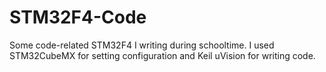 # STM32F4-Code
Some code-related STM32F4 I writing during schooltime. I used STM32CubeMX for setting configuration and Keil uVision for writing code.
